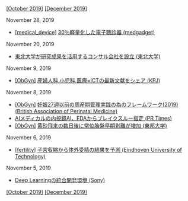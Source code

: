 [\[October 2019\]](1910.md) [\[December 2019\]](1912.md)

November 28, 2019
* [\[medical_device\]](medical_device.md) [30％軽量化した電子聴診器 (medgadget)](https://www.medgadget.com/2019/11/eko-releases-new-core-digital-stethoscope-offerings.html)

November 20, 2019
* [東北大学が研究成果を活用するコンサル会社を設立 (東北大学)](https://www.tohoku.ac.jp/japanese/2019/11/press20191119-01-knowledge.html)

November 9, 2019
* [\[ObGyn\]](ObGyn.md) [産婦人科,小児科,医療×ICTの最新文献をシェア (KPJ)](https://kpjournal.jp/)

November 8, 2019
* [\[ObGyn\]](ObGyn.md) [妊娠27週以前の周産期管理実践の為のフレームワーク(2019) (British Association of Perinatal Medicine)](https://www.bapm.org/resources/80-perinatal-management-of-extreme-preterm-birth-before-27-weeks-of-gestation-2019)
* [AIメディカルの内視鏡AI、FDAからブレイクスルー指定 (PR Times)](https://prtimes.jp/main/html/rd/p/000000002.000049025.html)
* [\[ObGyn\]](ObGyn.md) [黄砂飛来の数日後に常位胎盤早期剥離が増加 (東邦大学)](https://www.toho-u.ac.jp/press/2019_index/20191108-1034.html)

November 6, 2019
* [\[fertility\]](fertility.md) [子宮収縮から体外受精の結果を予測 (Eindhoven University of Technology)](https://www.tue.nl/en/news/news-overview/measurement-of-uterine-contractions-could-predict-the-outcome-of-in-vitro-fertilization/)

November 5, 2019
* [Deep Learningの統合開発環境 (Sony)](https://dl.sony.com/)

[\[October 2019\]](1910.md) [\[December 2019\]](1912.md)
